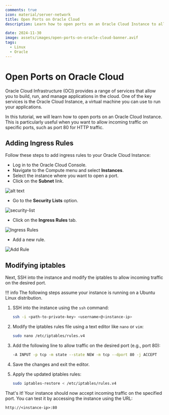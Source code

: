 ```yaml
---
comments: true
icon: material/server-network
title: Open Ports on Oracle Cloud
description: Learn how to open ports on an Oracle Cloud Instance to allow incoming traffic on specific ports.

date: 2024-11-30
image: assets/images/open-ports-on-oracle-cloud-banner.avif
tags:
  - Linux
  - Oracle
---
```


# Open Ports on Oracle Cloud

Oracle Cloud Infrastructure (OCI) provides a range of services that allow you to build, run, and manage applications in the cloud. One of the key services is the Oracle Cloud Instance, a virtual machine you can use to run your applications.

In this tutorial, we will learn how to open ports on an Oracle Cloud Instance. This is particularly useful when you want to allow incoming traffic on specific ports, such as port 80 for HTTP traffic.

## Adding Ingress Rules

Follow these steps to add ingress rules to your Oracle Cloud Instance:

- Log in to the Oracle Cloud Console.
- Navigate to the Compute menu and select **Instances**.
- Select the instance where you want to open a port.
- Click on the **Subnet** link.

![alt text](../../assets/images/opening-ports-on-oracle-cloud-instances-image.webp)

- Go to the **Security Lists** option.

![security-list](../../assets/images/opening-ports-on-oracle-cloud-instances-image-2.webp)

- Click on the **Ingress Rules** tab.

![Ingress Rules](../../assets/images/opening-ports-on-oracle-cloud-instances-image-3.webp)

- Add a new rule.

![Add Rule](../../assets/images/opening-ports-on-oracle-cloud-instances-image-4.webp)

## Modifying iptables

Next, SSH into the instance and modify the iptables to allow incoming traffic on the desired port.

!!! info
    The following steps assume your instance is running on a Ubuntu Linux distribution.

1. SSH into the instance using the `ssh` command:

    ```bash
    ssh -i <path-to-private-key> <username>@<instance-ip>
    ```

2. Modify the iptables rules file using a text editor like `nano` or `vim`:

    ```bash
    sudo nano /etc/iptables/rules.v4
    ```

3. Add the following line to allow traffic on the desired port (e.g., port 80):

    ```bash
    -A INPUT -p tcp -m state --state NEW -m tcp --dport 80 -j ACCEPT
    ```

4. Save the changes and exit the editor.

5. Apply the updated iptables rules:

    ```bash
    sudo iptables-restore < /etc/iptables/rules.v4
    ```

That's it! Your instance should now accept incoming traffic on the specified port. You can test it by accessing the instance using the URL:

```console
http://<instance-ip>:80
```
